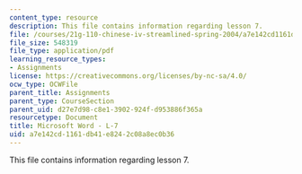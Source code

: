 ```yaml
---
content_type: resource
description: This file contains information regarding lesson 7.
file: /courses/21g-110-chinese-iv-streamlined-spring-2004/a7e142cd1161db41e8242c08a8ec0b36_MIT21G_110S04_L_7.pdf
file_size: 548319
file_type: application/pdf
learning_resource_types:
- Assignments
license: https://creativecommons.org/licenses/by-nc-sa/4.0/
ocw_type: OCWFile
parent_title: Assignments
parent_type: CourseSection
parent_uid: d27e7d98-c8e1-3902-924f-d953886f365a
resourcetype: Document
title: Microsoft Word - L-7
uid: a7e142cd-1161-db41-e824-2c08a8ec0b36
---
```

This file contains information regarding lesson 7.